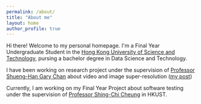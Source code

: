 ```yaml
---
permalink: /about/
title: "About me"
layout: home
author_profile: true 
---
```


Hi there! Welcome to my personal homepage. I'm a Final Year Undergraduate Student in the [Hong Kong University of Science and Technology](https://hkust.edu.hk/), pursing a bachelor degree in Data Science and Technology.

I have been working on research project under the supervision of [Professor Shueng-Han Gary Chan](https://www.cse.ust.hk/~gchan/) about video and image super-resolution ([my post]())

Currently, I am working on my Final Year Project about software testing under the supervision of [Professor Shing-Chi Cheung](https://www.cse.ust.hk/~scc/) in HKUST.


<!---
## Education

**1. Hong Kong University of Science and Technology [(HKUST)](https://hkust.edu.hk/)**

- Bachelor Degree in [Data Science and Technology](https://dsct.ust.hk/),  *Sep. 2018 -- Jun. 2023 (Expected)*
- CGA: **4.099** / 4.30
- MCGA: **4.108** / 4.30

**2. National Taiwan University [NTU](ntu.edu.tw)**
- Visiting Student - [Department of Computer Science](https://csie.ntu.edu.tw),    *Sep. 2020 -- Jun. 2021*

**2. The University of Texas at Austin [UT Austin](https://www.utexas.edu/)**
- Exchange Student - [Electrical and Computer Engineering](https://www.ece.utexas.edu/),    *Aug. 2022 -- Dec. 2022*

## Awards

* **Dean's List for the School of Engineering** for all grading semesters.
* **University's Scholarship Scheme for Continuing Undergraduate Students(Top 2%)** in `2019-2020`,`2021-2022`, `2022-2023`
* **16th Epsilon Fund Award** from Department of Mathematics
-->